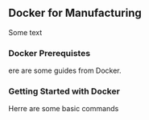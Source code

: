 ## Docker for Manufacturing

Some text
### Docker Prerequistes
ere are some guides from Docker.


### Getting Started with Docker

Herre are some basic commands
